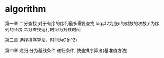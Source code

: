 # algorithm
第一章 二分查找 对于有序的序列最多需要查找 log以2为底n的对数的次数,n为序列的长度
二分查找运行时间为对数时间

第二章 选择排序算法，时间为O(n^2)

第四章 递归 分为基线条件 递归条件, 快速排序算法(基准值方法)